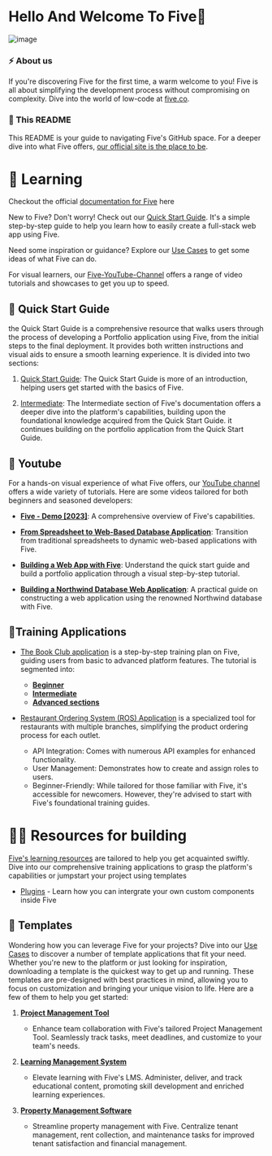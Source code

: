 # Hello And Welcome To Five👋
![image](https://github.com/tryFive/.github/assets/142195993/2bbffd0a-6681-4418-8405-1948811143ac)


### ⚡ About us
If you're discovering Five for the first time, a warm welcome to you! Five is all about simplifying the development process without compromising on complexity. Dive into the world of low-code at [five.co](https://five.co).

### 📝 This README
This README is your guide to navigating Five's GitHub space. For a deeper dive into what Five offers, [our official site is the place to be](https://five.co/features/).

# 📖 Learning
Checkout the official [documentation for Five](https://help.five.org/2.1/) here

New to Five? Don't worry! Check out our [Quick Start Guide](https://help.five.org/2.1/docs/getting-started/quick-start-guide/introduction). It's a simple step-by-step guide to help you learn how to easily create a full-stack web app using Five.

Need some inspiration or guidance? Explore our [Use Cases](https://five.co/use-cases/) to get some ideas of what Five can do.

For visual learners, our [Five-YouTube-Channel](https://www.youtube.com/c/Five.co) offers a range of video tutorials and showcases to get you up to speed.

## 🧭 Quick Start Guide
the Quick Start Guide is a comprehensive resource that walks users through the process of developing a Portfolio application using Five, from the initial steps to the final deployment. It provides both written instructions and visual aids to ensure a smooth learning experience. It is divided into two sections:
1. [Quick Start Guide](https://help.five.org/2.1/docs/getting-started/quick-start-guide/introduction): The Quick Start Guide is more of an introduction, helping users get started with the basics of Five.

2. [Intermediate](https://help.five.org/2.1/docs/getting-started/quick-start-guide/intermediate/introduction): The Intermediate section of Five's documentation offers a deeper dive into the platform's capabilities, building upon the foundational knowledge acquired from the Quick Start Guide. it continues building on the portfolio application from the Quick Start Guide.




## 🎥 Youtube

For a hands-on visual experience of what Five offers, our [YouTube channel](https://www.youtube.com/@five_co/videos) offers a wide variety of tutorials. Here are some videos tailored for both beginners and seasoned developers:

- [**Five - Demo [2023]**](https://www.youtube.com/watch?v=rlUedk9SzCE&ab_channel=Five): A comprehensive overview of Five's capabilities.

- [**From Spreadsheet to Web-Based Database Application**](https://www.youtube.com/watch?v=68781RaM6Zg&t=642s&ab_channel=Five): Transition from traditional spreadsheets to dynamic web-based applications with Five.
 
- [**Building a Web App with Five**](https://www.youtube.com/watch?v=9fLfgusrDVU&t=1218s&ab_channel=Five): Understand the quick start guide and build a portfolio application through a visual step-by-step tutorial.
 
- [**Building a Northwind Database Web Application**](https://www.youtube.com/watch?v=M1dMCK2xrYQ&t=50s&ab_channel=Five): A practical guide on constructing a web application using the renowned Northwind database with Five.


## 🔧Training Applications


- [The Book Club application](https://help.five.org/2.1/docs/learning-resources/training-plans/book-club/introduction) is a step-by-step training plan on Five, guiding users from basic to advanced platform features. The tutorial is segmented into: 

   - [**Beginner**](https://help.five.org/2.1/docs/learning-resources/training-plans/book-club/beginner/create-a-multiuser-application)
   - [**Intermediate**](https://help.five.org/2.1/docs/learning-resources/training-plans/book-club/intermediate/connect-with-system-database/)
   - [**Advanced sections**](https://help.five.org/2.1/docs/learning-resources/training-plans/book-club/advanced/add-a-table-event/add-save-book-before-update-event)
- [Restaurant Ordering System (ROS) Application](https://help.five.org/2.1/docs/learning-resources/training-plans/restaurant-ordering-system/introduction) is a specialized tool for restaurants with multiple branches, simplifying the product ordering process for each outlet.
     - API Integration: Comes with numerous API examples for enhanced functionality.
     - User Management: Demonstrates how to create and assign roles to users.
     - Beginner-Friendly: While tailored for those familiar with Five, it's accessible for newcomers. However, they're advised to start with Five's foundational training guides.

# 👩‍💻 Resources for building
[Five's learning resources](https://help.five.org/2.1/docs/learning-resources/introduction) are tailored to help you get acquainted swiftly. Dive into our comprehensive training applications to grasp the platform's capabilities or jumpstart your project using templates
- [Plugins](https://github.com/tryFive/Plugins) - Learn how you can intergrate your own custom components inside Five

## 📄 Templates
Wondering how you can leverage Five for your projects? Dive into our [Use Cases](https://five.co/use-cases/) to discover a number of template applications that fit your need. <br>
Whether you're new to the platform or just looking for inspiration, downloading a template is the quickest way to get up and running. These templates are pre-designed with best practices in mind, allowing you to focus on customization and bringing your unique vision to life. Here are a few of them to help you get started: 
1. **[Project Management Tool](https://five.co/use-cases/project-management-tool/)**
   - Enhance team collaboration with Five's tailored Project Management Tool. Seamlessly track tasks, meet deadlines, and customize to your team's needs.

2. **[Learning Management System](https://five.co/use-cases/learning-management-system/)**
   - Elevate learning with Five's LMS. Administer, deliver, and track educational content, promoting skill development and enriched learning experiences.

3. **[Property Management Software](https://five.co/use-cases/property-management-software/)**
   - Streamline property management with Five. Centralize tenant management, rent collection, and maintenance tasks for improved tenant satisfaction and financial management.


<!--

**Here are some ideas to get you started:**

🙋‍♀️ A short introduction - what is your organization all about?
🌈 Contribution guidelines - how can the community get involved?
👩‍💻 Useful resources - where can the community find your docs? Is there anything else the community should know?
🍿 Fun facts - what does your team eat for breakfast?
🧙 Remember, you can do mighty things with the power of [Markdown](https://docs.github.com/github/writing-on-github/getting-started-with-writing-and-formatting-on-github/basic-writing-and-formatting-syntax)
-->
